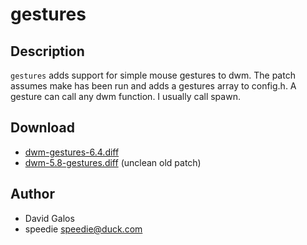 gestures
========

Description
-----------
`gestures` adds support for simple mouse gestures to dwm. The patch assumes
make has been run and adds a gestures array to config.h. A gesture can call any
dwm function. I usually call spawn.

Download
--------
* [dwm-gestures-6.4.diff](dwm-gestures-6.4.diff)
* [dwm-5.8-gestures.diff](dwm-5.8-gestures.diff) (unclean old patch)

Author
------
* David Galos
* speedie <speedie@duck.com>
